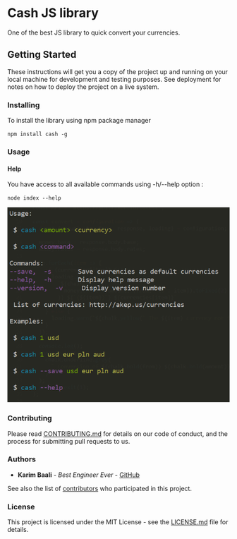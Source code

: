 # Cash JS library

One of the best JS library to quick convert your currencies.

## Getting Started

These instructions will get you a copy of the project up and running on your local machine for development and testing purposes. See deployment for notes on how to deploy the project on a live system.

### Installing

To install the library using npm package manager  
```
npm install cash -g
```

### Usage

#### Help
You have access to all available commands using -h/--help option :
```
node index --help
```
![alt text](..\img\help.png "Help capture")


### Contributing

Please read [CONTRIBUTING.md](https://random.com) for details on our code of conduct, and the process for submitting pull requests to us.

### Authors

* **Karim Baali** - *Best Engineer Ever* - [GitHub](https://github.com/Kawiim)

See also the list of [contributors](https://random.com) who participated in this project.

### License

This project is licensed under the MIT License - see the [LICENSE.md](LICENSE.md) file for details.